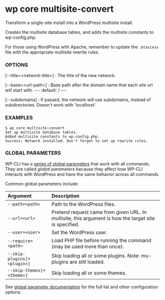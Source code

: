 # wp core multisite-convert

Transform a single-site install into a WordPress multisite install.

Creates the multisite database tables, and adds the multisite constants
to wp-config.php.

For those using WordPress with Apache, remember to update the `.htaccess`
file with the appropriate multisite rewrite rules.

### OPTIONS

[\--title=&lt;network-title&gt;]
: The title of the new network.

[\--base=&lt;url-path&gt;]
: Base path after the domain name that each site url will start with.
\---
default: /
\---

[\--subdomains]
: If passed, the network will use subdomains, instead of subdirectories. Doesn't work with 'localhost'.

### EXAMPLES

    $ wp core multisite-convert
    Set up multisite database tables.
    Added multisite constants to wp-config.php.
    Success: Network installed. Don't forget to set up rewrite rules.

### GLOBAL PARAMETERS

WP-CLI has a [series of global parameters](https://make.wordpress.org/cli/handbook/config/) that work with all commands. They are called _global parameters_ because they affect how WP-CLI interacts with WordPress and have the same behavior across all commands.

Common global parameters include:

| **Argument**    | **Description**              |
|:----------------|:-----------------------------|
| `--path=<path>` | Path to the WordPress files. |
| `--url=<url>`   | Pretend request came from given URL. In multisite, this argument is how the target site is specified. |
| `--user=<user>` | Set the WordPress user.      |
| `--require=<path>` | Load PHP file before running the command (may be used more than once). |
| `--skip-plugins[=<plugin>]` | Skip loading all or some plugins. Note: mu-plugins are still loaded. |
| `--skip-themes[=<theme>]` | Skip loading all or some themes. |

See [global parameter documentation](https://make.wordpress.org/cli/handbook/config/) for the full list and other configuration options.

